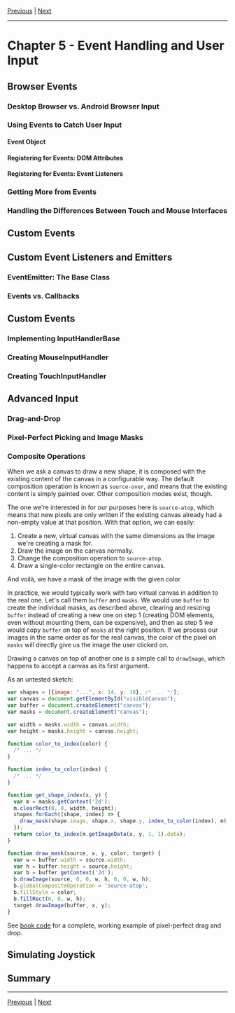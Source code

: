 [Previous](./Chapter4.md) | [Next](./Chapter6.md)

<hr>

# Chapter 5 - Event Handling and User Input

## Browser Events

### Desktop Browser vs. Android Browser Input

### Using Events to Catch User Input

#### Event Object

#### Registering for Events: DOM Attributes

#### Registering for Events: Event Listeners

### Getting More from Events

### Handling the Differences Between Touch and Mouse Interfaces

## Custom Events

## Custom Event Listeners and Emitters

### EventEmitter: The Base Class

### Events vs. Callbacks

## Custom Events

### Implementing InputHandlerBase

### Creating MouseInputHandler

### Creating TouchInputHandler

## Advanced Input

### Drag-and-Drop

### Pixel-Perfect Picking and Image Masks

### Composite Operations

When we ask a canvas to draw a new shape, it is composed with the existing
content of the canvas in a configurable way. The default composition operation
is known as `source-over`, and means that the existing content is simply
painted over. Other composition modes exist, though.

The one we're interested in for our purposes here is `source-atop`, which means
that new pixels are only written if the existing canvas already had a non-empty
value at that position. With that option, we can easily:

1. Create a new, virtual canvas with the same dimensions as the image we're
   creating a mask for.
2. Draw the image on the canvas normally.
3. Change the composition operation to `source-atop`.
4. Draw a single-color rectangle on the entire canvas.

And voilà, we have a mask of the image with the given color.

In practice, we would typically work with two virtual canvas in addition to the
real one. Let's call them `buffer` and `masks`. We would use `buffer` to create
the individual masks, as described above, clearing and resizing `buffer`
instead of creating a new one on step 1 (creating DOM elements, even without
mounting them, can be expensive), and then as step 5 we would copy `buffer` on
top of `masks` at the right position. If we process our images in the same
order as for the real canvas, the color of the pixel on `masks` will directly
give us the image the user clicked on.

Drawing a canvas on top of another one is a simple call to `drawImage`, which
happens to accept a canvas as its first argument.

As an untested sketch:

```javascript
var shapes = [{image: "...", x: 14, y: 18}, /* ... */];
var canvas = document.getElementById("visibleCanvas");
var buffer = document.createElement("canvas");
var masks = document.createElement("canvas");

var width = masks.width = canvas.width;
var height = masks.height = canvas.height;

function color_to_index(color) {
  /* ... */
}

function index_to_color(index) {
  /* ... */
}

function get_shape_index(x, y) {
  var m = masks.getContext('2d');
  m.clearRect(0, 0, width, height);
  shapes.forEach((shape, index) => {
    draw_mask(shape.image, shape.x, shape.y, index_to_color(index), m);
  });
  return color_to_index(m.getImageData(x, y, 1, 1).data);
}

function draw_mask(source, x, y, color, target) {
  var w = buffer.width = source.width;
  var h = buffer.height = source.height;
  var b = buffer.getContext('2d');
  b.drawImage(source, 0, 0, w, h, 0, 0, w, h);
  b.globalCompositeOperation = 'source-atop';
  b.fillStyle = color;
  b.fillRect(0, 0, w, h);
  target.drawImage(buffer, x, y);
}
```

See [book code][3] for a complete, working example of pixel-perfect drag and
drop.

[3]: https://github.com/Apress/pro-android-web-game-apps/blob/9e08321ca08e49246f51b1c88bc1ce1ab982aad8/9781430238195_sourcecode_chp05/code/06.pixel_picking.html

## Simulating Joystick

## Summary

<hr>

[Previous](./Chapter4.md) | [Next](./Chapter6.md)
